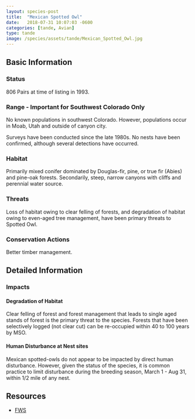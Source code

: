 ```yaml
---
layout: species-post
title:  "Mexican Spotted Owl"
date:   2018-07-31 10:07:03 -0600
categories: [tande, Avian]
type: tande
image: /species/assets/tande/Mexican_Spotted_Owl.jpg
---
```


## Basic Information

### Status
806 Pairs at time of listing in 1993.

### Range - Important for Southwest Colorado Only
No known populations in southwest Colorado. However, populations occur in Moab, Utah and outside of canyon city.

Surveys have been conducted since the late 1980s.  No nests have been confirmed, although several detections have occurred.

### Habitat
Primarily mixed conifer dominated by Douglas-fir, pine, or true fir (Abies) and pine-oak forests.  Secondarily, steep, narrow canyons with cliffs and perennial water source.

### Threats
Loss of habitat owing to clear felling of forests, and degradation of habitat owing to even-aged tree management, have been primary threats to Spotted Owl.

### Conservation Actions
Better timber management.

## Detailed Information

### Impacts
#### Degradation of Habitat
Clear felling of forest and forest management that leads to single aged stands of forest is the primary threat to the species.  Forests that have been selectively logged (not clear cut) can be re-occupied within 40 to 100 years by MSO. 

#### Human Disturbance at Nest sites
Mexican spotted-owls do not appear to be impacted by direct human disturbance.  However, given the status of the species, it is common practice to limit disturbance during the breeding season, March 1 - Aug 31, within 1/2 mile of any nest.


## Resources
* [FWS](https://ecos.fws.gov/ecp0/profile/speciesProfile?spcode=B074)

